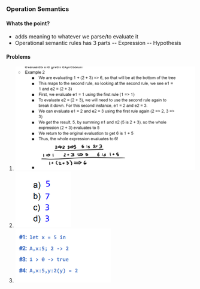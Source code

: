 ### Operation Semantics
#### Whats the point?
- adds meaning to whatever we parse/to evaluate it
- Operational semantic rules has 3 parts
-- Expression
-- Hypothesis

#### Problems
1. ![answer1](answer1.png)
2. ![answer2](answer2.png)
3. ![answer3](answer3.png)